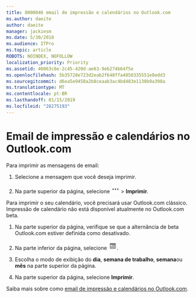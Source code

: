 ```yaml
---
title: 8000046 email de impressão e calendários no Outlook.com
ms.author: daeite
author: daeite
manager: jackiesm
ms.date: 5/30/2018
ms.audience: ITPro
ms.topic: article
ROBOTS: NOINDEX, NOFOLLOW
localization_priority: Priority
ms.assetid: 40063c6e-2c45-420d-ae63-9eb274b64f5e
ms.openlocfilehash: 5b35728e723d2eab2f648ffa4850335551e8edd3
ms.sourcegitcommit: d6ea5e9458a2b8ceaab3ac4bd483e1130b9a398a
ms.translationtype: MT
ms.contentlocale: pt-BR
ms.lasthandoff: 01/15/2019
ms.locfileid: "28275193"
---
```

# <a name="print-email-and-calendars-in-outlookcom"></a>Email de impressão e calendários no Outlook.com

Para imprimir as mensagens de email:
  
1. Selecione a mensagem que você deseja imprimir.
    
2. Na parte superior da página, selecione ![ações mais](media/64993e8a-4a62-43b1-aa05-90f5ad4cba54.png) \> **Imprimir**. 
    
Para imprimir o seu calendário, você precisará usar Outlook.com clássico. Impressão de calendário não está disponível atualmente no Outlook.com beta.
  
1. Na parte superior da página, verifique se que a alternância de beta Outlook.com estiver definida como desativado.
    
2. Na parte inferior da página, selecione  ![Calendário](media/9e1a821a-c32e-4851-a866-342a39ffdca0.png).
    
3. Escolha o modo de exibição do **dia**, **semana de trabalho**, **semana**ou **mês** na parte superior da página. 
    
4. Na parte superior da página, selecione **Imprimir**. 
    
Saiba mais sobre como [email de impressão e calendários no Outlook.com](https://go.microsoft.com/fwlink/p/?linkid=2001208&amp;clcid=0x409).
  

